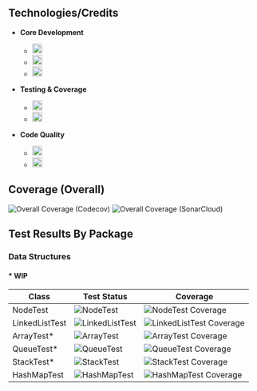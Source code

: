## Technologies/Credits
- **Core Development**
  - <img src="https://img.shields.io/badge/Java-21-blue?style=flat&logo=openjdk&logoColor=white" height="20">
  - <img src="https://img.shields.io/badge/Maven-3.9%2B-red?style=flat&logo=apachemaven&logoColor=white" height="20">
  - <img src="https://img.shields.io/badge/IntelliJ-2024.3-blueviolet?style=flat&logo=intellijidea&logoColor=white" height="20">

- **Testing & Coverage**
  - <img src="https://img.shields.io/badge/JUnit-5.10.3-green?style=flat&logo=junit5&logoColor=white" height="20">
  - <img src="https://img.shields.io/badge/JaCoCo-0.8.12-yellow?style=flat&logo=openjdk&logoColor=white" height="20">

- **Code Quality**
  - <img src="https://img.shields.io/badge/SonarCloud-Integrated-orange?style=flat&logo=sonarqubecloud&logoColor=white" height="20">
  - <img src="https://img.shields.io/badge/Codecov-Integrated-purple?style=flat&logo=codecov&logoColor=white" height="20">

## Coverage (Overall)
![Overall Coverage (Codecov)](https://codecov.io/gh/LearningRiven/AlgorithmPractice/branch/main/graph/badge.svg)
![Overall Coverage (SonarCloud)](https://sonarcloud.io/api/project_badges/measure?project=LearningRiven_AlgorithmPractice&metric=coverage)

## Test Results By Package
<h3>Data Structures</h3>
<h4>* WIP</h4>

| Class          | Test Status                                                                                                                                                                                                | Coverage                                                                                                                                                                                          |
|----------------|------------------------------------------------------------------------------------------------------------------------------------------------------------------------------------------------------------|---------------------------------------------------------------------------------------------------------------------------------------------------------------------------------------------------|
| NodeTest       | ![NodeTest](https://img.shields.io/endpoint?url=https://raw.githubusercontent.com/LearningRiven/AlgorithmPractice/ci-stats/test-badges/NodeTest.json&logo=junit5&label=Tests%20Passing&labelColor=gray)            | ![NodeTest Coverage](https://codecov.io/gh/LearningRiven/AlgorithmPractice/branch/main/graphs/badge.svg?file=src/main/java/org/algomonster/datastructures/node/Node.java)           |
| LinkedListTest | ![LinkedListTest](https://img.shields.io/endpoint?url=https://raw.githubusercontent.com/LearningRiven/AlgorithmPractice/ci-stats/test-badges/LinkedListTest.json&logo=junit5&label=Tests%20Passing&labelColor=gray) | ![LinkedListTest Coverage](https://codecov.io/gh/LearningRiven/AlgorithmPractice/branch/main/graphs/badge.svg?file=src/main/java/org/algomonster/datastructures/linkedlist/LinkedList.java) |
| ArrayTest*     | ![ArrayTest](https://img.shields.io/endpoint?url=https%3A%2F%2Fraw.githubusercontent.com%2FLearningRiven%2FAlgorithmPractice%2Fci-stats%2Ftest-badges%2FArrayTest.json&logo=junit5&label=Tests%20Passing&labelColor=gray)          | ![ArrayTest Coverage](https://codecov.io/gh/LearningRiven/AlgorithmPractice/branch/main/graphs/badge.svg?file=src/main/java/org/algomonster/datastructures/array/Array.java)       |
| QueueTest*     | ![QueueTest](https://img.shields.io/endpoint?url=https://raw.githubusercontent.com/LearningRiven/AlgorithmPractice/ci-stats/test-badges/QueueTest.json&logo=junit5&label=Tests%20Passing&labelColor=gray)          | ![QueueTest Coverage](https://codecov.io/gh/LearningRiven/AlgorithmPractice/branch/main/graphs/badge.svg?file=src/main/java/org/algomonster/datastructures/queue/Queue.java)         |
| StackTest*     | ![StackTest](https://img.shields.io/endpoint?url=https://raw.githubusercontent.com/LearningRiven/AlgorithmPractice/ci-stats/test-badges/StackTest.json&logo=junit5&label=Tests%20Passing&labelColor=gray)          | ![StackTest Coverage](https://codecov.io/gh/LearningRiven/AlgorithmPractice/branch/main/graphs/badge.svg?file=src/main/java/org/algomonster/datastructures/stack/Stack.java)         |
| HashMapTest    | ![HashMapTest](https://img.shields.io/endpoint?url=https://raw.githubusercontent.com/LearningRiven/AlgorithmPractice/ci-stats/test-badges/HashMapTest.json&logo=junit5&label=Tests%20Passing&labelColor=gray)      | ![HashMapTest Coverage](https://codecov.io/gh/LearningRiven/AlgorithmPractice/branch/main/graphs/badge.svg?file=src/main/java/org/algomonster/datastructures/hashmap/HashMap.java) |
